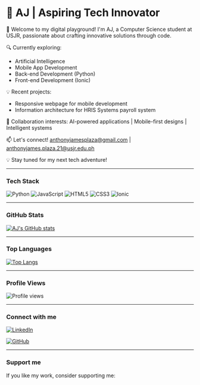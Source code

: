 # 🚀 AJ | Aspiring Tech Innovator

👋 Welcome to my digital playground! I'm AJ, a Computer Science student at USJR, passionate about crafting innovative solutions through code.

🔍 Currently exploring:
- Artificial Intelligence
- Mobile App Development
- Back-end Development (Python)
- Front-end Development (Ionic)

💡 Recent projects:
- Responsive webpage for mobile development
- Information architecture for HRIS Systems payroll system

🤝 Collaboration interests:
AI-powered applications | Mobile-first designs | Intelligent systems

📫 Let's connect!
anthonyjamesplaza@gmail.com | anthonyjames.plaza.21@usjr.edu.ph

💡 Stay tuned for my next tech adventure!

---

### Tech Stack

![Python](https://img.shields.io/badge/python-3670A0?style=for-the-badge&logo=python&logoColor=ffdd54)
![JavaScript](https://img.shields.io/badge/javascript-%23323330.svg?style=for-the-badge&logo=javascript&logoColor=%23F7DF1E)
![HTML5](https://img.shields.io/badge/html5-%23E34F26.svg?style=for-the-badge&logo=html5&logoColor=white)
![CSS3](https://img.shields.io/badge/css3-%231572B6.svg?style=for-the-badge&logo=css3&logoColor=white)
![Ionic](https://img.shields.io/badge/Ionic-%233880FF.svg?style=for-the-badge&logo=ionic&logoColor=white)

---

### GitHub Stats

[![AJ's GitHub stats](https://github-readme-stats.vercel.app/api?username=KuyaSei&show_icons=true&theme=tokyonight)](https://github.com/KuyaSei/github-readme-stats)

---

### Top Languages

[![Top Langs](https://github-readme-stats.vercel.app/api/top-langs/?username=KuyaSei&layout=compact&theme=tokyonight)](https://github.com/KuyaSei/github-readme-stats)

---

### Profile Views

![Profile views](https://gpvc.arturio.dev/your-github-username)

---

### Connect with me

[![LinkedIn](https://img.shields.io/badge/linkedin-%230077B5.svg?style=for-the-badge&logo=linkedin&logoColor=white)](https://www.linkedin.com/in/your-linkedin-profile/)

[![GitHub](https://img.shields.io/badge/github-%23121011.svg?style=for-the-badge&logo=github&logoColor=white)](https://github.com/KuyaSei)

---

### Support me

If you like my work, consider supporting me:




<!---
KuyaSei/KuyaSei is a ✨ special ✨ repository because its `README.md` (this file) appears on your GitHub profile.
You can click the Preview link to take a look at your changes.
--->

